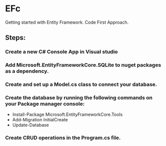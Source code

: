 # EFc
Getting started with Entity Framework. Code First Approach.

## Steps:
### Create a new C# Console App in Visual studio

### Add Microsoft.EntityFrameworkCore.SQLite to nuget packages as a dependency.

### Create and set up a Model.cs class to connect your database.

### Create the database by running the following commands on your Package manager console:
  - Install-Package Microsoft.EntityFrameworkCore.Tools
  - Add-Migration InitialCreate
  - Update-Database

### Create CRUD operations in the Program.cs file.
